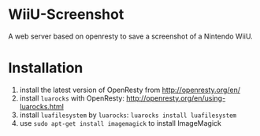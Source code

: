 # WiiU-Screenshot

A web server based on openresty to save a screenshot of a Nintendo WiiU.

# Installation

1. install the latest version of OpenResty from <http://openresty.org/en/>
2. install `luarocks` with OpenResty: <http://openresty.org/en/using-luarocks.html>
3. install `luafilesystem` by `luarocks`: `luarocks install luafilesystem`
4. use `sudo apt-get install imagemagick` to install ImageMagick